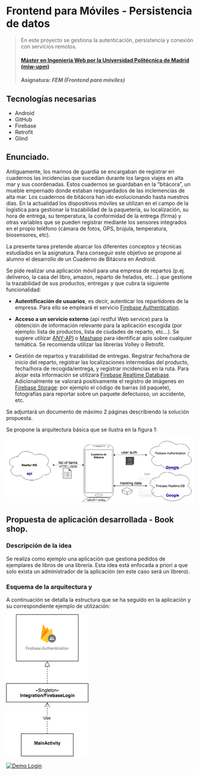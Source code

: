 # Frontend para Móviles - Persistencia de datos
> En este proyecto se gestiona la autenticación, persistencia y conexión con servicios remotos.
> #### [Máster en Ingeniería Web por la Universidad Politécnica de Madrid (miw-upm)](http://miw.etsisi.upm.es)
> #### Asignatura: *FEM (Frontend para móviles)*

## Tecnologías necesarias
* Android
* GitHub
* Firebase
* Retrofit
* Glind

## Enunciado.

Antiguamente, los marinos de guardia se encargaban de registrar en cuadernos las incidencias que 
sucedían durante los largos viajes en alta mar y sus coordenadas. Estos cuadernos se guardaban en 
la “bitácora”, un mueble empernado donde estaban resguardados de las inclemencias de alta mar. Los 
cuadernos de bitácora han ido evolucionando hasta nuestros días. En la actualidad los dispositivos 
móviles se utilizan en el campo de la logística para gestionar la trazabilidad de la paquetería, su 
localización, su hora de entrega, su temperatura, la conformidad de la entrega (firma) y otras 
variables que se pueden registrar mediante los sensores integrados en el propio teléfono (cámara de 
fotos, GPS, brújula, temperatura, biosensores, etc).

La presente tarea pretende abarcar los diferentes conceptos y técnicas estudiados en la asignatura. 
Para conseguir este objetivo se propone al alumno el desarrollo de un Cuaderno de Bitácora en Android.

Se pide realizar una aplicación móvil para una empresa de repartos (p.ej. deliveroo, la casa del 
libro, amazon, reparto de helados, etc…) que gestione la trazabilidad de sus productos, entregas y 
que cubra la siguiente funcionalidad:

* __Autentificación de usuarios__, es decir, autenticar los repartidores de la empresa. Para ello se 
empleará el servicio [Firebase Authentication](https://firebase.google.com/docs/auth/).

* __Acceso a un servicio externo__ (api restful Web service) para la obtención de información relevante 
para la aplicación escogida (por ejemplo: lista de productos, lista de ciudades de reparto, etc…). 
Se sugiere utilizar [ANY-API](https://any-api.com/) o [Mashape](https://market.mashape.com/explore) 
para identificar apis sobre cualquier temática. Se recomienda utilizar las librerías Volley o Retrofit.

* Gestión de repartos y trazabilidad de entregas. Registrar fecha/hora de inicio del reparto, 
registrar las localizaciones intermedias del producto, fecha/hora de recogida/entrega, y registrar 
incidencias en la ruta. Para alojar esta información se utilizará 
[Firebase Realtime Database](https://firebase.google.com/products/database/). 
Adicionalmente se valorará positivamente el registro de imágenes en 
[Firebase Storage](https://firebase.google.com/products/storage/): por ejemplo el 
código de barras (id paquete), fotografías para reportar sobre un paquete defectuoso, un accidente, etc.

Se adjuntará un documento de máximo 2 páginas describiendo la solución propuesta.

Se propone la arquitectura básica que se ilustra en la figura 1:

[![Arquitectura básica propuesta](https://github.com/tomas-teston/FEM.miw.conectividad/blob/master/chart.png)](https://github.com/tomas-teston/FEM.miw.conectividad/blob/master/chart.png)

## Propuesta de aplicación desarrollada - Book shop.

### Descripción de la idea
Se realiza como ejemplo una aplicación que gestiona pedidos de ejemplares de libros de una librería. 
Esta idea está enfocada a priori a que solo exista un administrador de la aplicación (en este caso 
será un librero).

### Esquema de la arquitectura y 
A continuación se detalla la estructura que se ha seguido en la aplicación y su correspondiente 
ejemplo de utilización:


[![Login Diagrama](https://github.com/tomas-teston/FEM.miw.conectividad/blob/master/loginDiagrama.png)](https://github.com/tomas-teston/FEM.miw.conectividad/blob/master/loginDiagrama.png)

[![Demo Login](https://gifs.com/gif/eliminar-W75oQg)](https://gifs.com/gif/eliminar-W75oQg)






